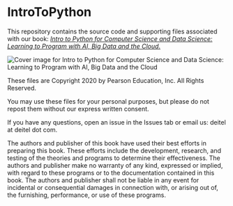 # IntroToPython
This repository contains the source code and supporting files associated with our book: <a href=https://amzn.to/2KfCptN>_Intro to Python for Computer Science and Data Science: Learning to Program with AI, Big Data and the Cloud_.</a>
    
![Cover image for Intro to Python for Computer Science and Data Science: 
    Learning to Program with AI, Big Data and the Cloud](https://deitel.com/wp-content/uploads/2020/01/intro-to-python-for-computer-science-and-data-science.jpg)

These files are Copyright 2020 by Pearson Education, Inc. All Rights Reserved. 

You may use these files for your personal purposes, but please do not repost them without our express written consent.

If you have any questions, open an issue in the Issues tab or email us: deitel at deitel dot com.

The authors and publisher of this book have used their best efforts in preparing this book. These efforts include the development, research, and testing of the theories and programs to determine their effectiveness. The authors and publisher make no warranty of any kind, expressed or implied, with regard to these programs or to the documentation contained in this book. The authors and publisher shall not be liable in any event for incidental or consequential damages in connection with, or arising out of, the furnishing, performance, or use of these programs.